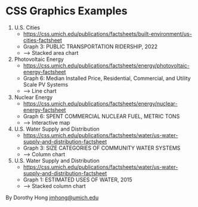 CSS Graphics Examples
===========================

1. U.S. Cities 
    - https://css.umich.edu/publications/factsheets/built-environment/us-cities-factsheet
    - Graph 3: PUBLIC TRANSPORTATION RIDERSHIP, 2022
    - --> Stacked area chart
2. Photovoltaic Energy
    - https://css.umich.edu/publications/factsheets/energy/photovoltaic-energy-factsheet
    - Graph 6: Median Installed Price, Residential, Commercial, and Utility Scale PV Systems
    - --> Line chart
3. Nuclear Energy 
    - https://css.umich.edu/publications/factsheets/energy/nuclear-energy-factsheet
    - Graph 6: SPENT COMMERCIAL NUCLEAR FUEL, METRIC TONS
    - --> Interactive map
4. U.S. Water Supply and Distribution 
    - https://css.umich.edu/publications/factsheets/water/us-water-supply-and-distribution-factsheet
    - Graph 3: SIZE CATEGORIES OF COMMUNITY WATER SYSTEMS
    - --> Column chart
5. U.S. Water Supply and Distribution 
    - https://css.umich.edu/publications/factsheets/water/us-water-supply-and-distribution-factsheet
    - Graph 1: ESTIMATED USES OF WATER, 2015
    - --> Stacked column chart

By Dorothy Hong <jmhong@umich.edu>